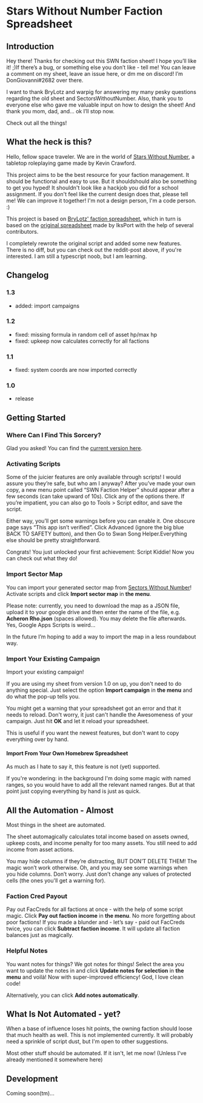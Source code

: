 # Stars Without Number Faction Spreadsheet

## Introduction

Hey there! Thanks for checking out this SWN faction sheet! I hope you’ll like it! ;)If there’s a bug, or something else you don’t like - tell me! You can leave a comment on my sheet, leave an issue here, or dm me on discord! I’m DonGiovanni#2682 over there.

I want to thank BryLotz and warpig for answering my many pesky questions regarding the old sheet and SectorsWithoutNumber.
Also, thank you to everyone else who gave me valuable input on how to design the sheet!
And thank you mom, dad, and… ok I’ll stop now.

Check out all the things!

## What the heck is this?

Hello, fellow space traveler. We are in the world of [Stars Without Number](http://www.drivethrurpg.com/product/226996/Stars-Without-Number-Revised-Edition), a tabletop roleplaying game made by Kevin Crawford.

This project aims to be the best resource for your faction management. It should be functional and easy to use. But it shouldshould also be something to get you hyped! It shouldn't look like a hackjob you did for a school assignment. If you don't feel like the current design does that, please tell me! We can improve it together! I'm not a design person, I'm a code person. :)

This project is based on [BryLotz' faction spreadsheet](https://docs.google.com/spreadsheets/d/1aRmQOS4WZ0ECFQ8RxXk0LsZ3Lq_gZqI_RODbXo5GvmU/edit#gid=1402214138), which in turn is based on the [original spreadsheet](https://www.reddit.com/r/itmejp/comments/2dbqkh/swan_song_faction_sheets_20/) made by IksPort with the help of several contributors.

I completely rewrote the original script and added some new features. There is no diff, but you can check out the reddit-post above, if you're interested. I am still a typescript noob, but I am learning.

## Changelog

### 1.3

* added: import campaigns

### 1.2

* fixed: missing formula in random cell of asset hp/max hp
* fixed: upkeep now calculates correctly for all factions

### 1.1

* fixed: system coords are now imported correctly

### 1.0

* release

## Getting Started

### Where Can I Find This Sorcery?

Glad you asked! You can find the [current version here](https://docs.google.com/spreadsheets/d/1fpee1O4d-pSfq5Y9qqfOsVUBichT6hF6AVc3Lx56D0M/edit?usp=sharing).

### Activating Scripts

Some of the juicier features are only available through scripts! I would assure you they’re safe, but who am I anyway? After you’ve made your own copy, a new menu point called “SWN Faction Helper” should appear after a few seconds (can take upward of 10s). Click any of the options there. If you’re impatient, you can also go to Tools > Script editor, and save the script.

Either way, you’ll get some warnings before you can enable it. One obscure page says “This app isn’t verified”. Click Advanced (ignore the big blue BACK TO SAFETY button), and then Go to Swan Song Helper.Everything else should be pretty straightforward.

Congrats! You just unlocked your first achievement: Script Kiddie! Now you can check out what they do!

### Import Sector Map

You can import your generated sector map from [Sectors Without Number](https://sectorswithoutnumber.com/)! Activate scripts and click **Import sector map** in **the menu**.

Please note: currently, you need to download the map as a JSON file, upload it to your google drive and then enter the name of the file, e.g. **Acheron Rho.json** (spaces allowed). You may delete the file afterwards. Yes, Google Apps Scripts is weird...

In the future I’m hoping to add a way to import the map in a less roundabout way.

### Import Your Existing Campaign

Import your existing campaign!

If you are using my sheet from version 1.0 on up, you don't need to do anything special. Just select the option **Import campaign** in **the menu** and do what the pop-up tells you.

You might get a warning that your spreadsheet got an error and that it needs to reload. Don't worry, it just can't handle the Awesomeness of your campaign. Just hit **OK** and let it reload your spreadsheet.

This is useful if you want the newest features, but don't want to copy everything over by hand.

#### Import From Your Own Homebrew Spreadsheet

As much as I hate to say it, this feature is not (yet) supported.

If you're wondering: in the background I'm doing some magic with named ranges, so you would have to add all the relevant named ranges. But at that point just copying everything by hand is just as quick.

## All the Automation - Almost

Most things in the sheet are automated.

The sheet automagically calculates total income based on assets owned, upkeep costs, and income penalty for too many assets. You still need to add income from asset actions.

You may hide columns if they’re distracting, BUT DON’T DELETE THEM! The magic won’t work otherwise. Oh, and you may see some warnings when you hide columns. Don’t worry. Just don’t change any values of protected cells (the ones you'll get a warning for).

### Faction Cred Payout

Pay out FacCreds for all factions at once - with the help of some script magic. Click **Pay out faction income** in **the menu**. No more forgetting about poor factions!
If you made a blunder and - let’s say - paid out FacCreds twice, you can click **Subtract faction income**. It will update all faction balances just as magically.

### Helpful Notes

You want notes for things? We got notes for things! Select the area you want to update the notes in and click **Update notes for selection** in **the menu** and voilà! Now with super-improved efficiency! God, I love clean code!

Alternatively, you can click **Add notes automatically**.

## What Is Not Automated - yet?

When a base of influence loses hit points, the owning faction should loose that much health as well. This is not implemented currently. It will probably need a sprinkle of script dust, but I'm open to other suggestions.

Most other stuff should be automated. If it isn't, let me now! (Unless I've already mentioned it somewhere here)

## Development

Coming soon(tm)...
